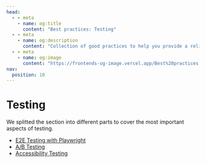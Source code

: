 ```yaml
---
head:
  - - meta
    - name: og:title
      content: "Best practices: Testing"
  - - meta
    - name: og:description
      content: "Collection of good practices to help you provide a reliable application."
  - - meta
    - name: og:image
      content: "https://frontends-og-image.vercel.app/Best%20practices:%20**Testing**.png"
nav:
  position: 10
---
```


# Testing

We splitted the section into different parts to cover the most important aspects of testing.

<!-- - [Unit Testing](./unit-testing.md) -->

- [E2E Testing with Playwright](./testing/e2e-testing.md)
- [A/B Testing](./testing/ab-testing.md)
- [Accessibility Testing](./testing/accessibility-testing.md)